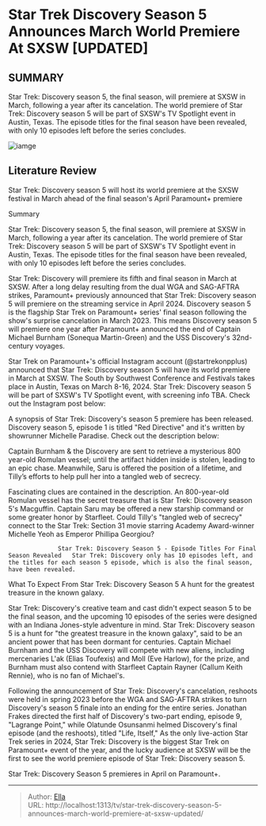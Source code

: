 # Star Trek Discovery Season 5 Announces March World Premiere At SXSW [UPDATED]


## SUMMARY 



  Star Trek: Discovery season 5, the final season, will premiere at SXSW in March, following a year after its cancelation.   The world premiere of Star Trek: Discovery season 5 will be part of SXSW&#39;s TV Spotlight event in Austin, Texas.   The episode titles for the final season have been revealed, with only 10 episodes left before the series concludes.  

![iamge](https://static1.srcdn.com/wordpress/wp-content/uploads/2023/11/wheresdiscovery_killingthehype.jpg)

## Literature Review
Star Trek: Discovery season 5 will host its world premiere at the SXSW festival in March ahead of the final season&#39;s April Paramount&#43; premiere





Summary

  Star Trek: Discovery season 5, the final season, will premiere at SXSW in March, following a year after its cancelation.   The world premiere of Star Trek: Discovery season 5 will be part of SXSW&#39;s TV Spotlight event in Austin, Texas.   The episode titles for the final season have been revealed, with only 10 episodes left before the series concludes.  







Star Trek: Discovery will premiere its fifth and final season in March at SXSW. After a long delay resulting from the dual WGA and SAG-AFTRA strikes, Paramount&#43; previously announced that Star Trek: Discovery season 5 will premiere on the streaming service in April 2024. Discovery season 5 is the flagship Star Trek on Paramount&#43; series&#39; final season following the show&#39;s surprise cancelation in March 2023. This means Discovery season 5 will premiere one year after Paramount&#43; announced the end of Captain Michael Burnham (Sonequa Martin-Green) and the USS Discovery&#39;s 32nd-century voyages.

Star Trek on Paramount&#43;&#39;s official Instagram account (@startrekonpplus) announced that Star Trek: Discovery season 5 will have its world premiere in March at SXSW. The South by Southwest Conference and Festivals takes place in Austin, Texas on March 8-16, 2024. Star Trek: Discovery season 5 will be part of SXSW&#39;s TV Spotlight event, with screening info TBA. Check out the Instagram post below:





 

A synopsis of Star Trek: Discovery&#39;s season 5 premiere has been released. Discovery season 5, episode 1 is titled &#34;Red Directive&#34; and it&#39;s written by showrunner Michelle Paradise. Check out the description below:



Captain Burnham &amp; the Discovery are sent to retrieve a mysterious 800 year-old Romulan vessel; until the artifact hidden inside is stolen, leading to an epic chase. Meanwhile, Saru is offered the position of a lifetime, and Tilly’s efforts to help pull her into a tangled web of secrecy.



Fascinating clues are contained in the description. An 800-year-old Romulan vessel has the secret treasure that is Star Trek: Discovery season 5&#39;s Macguffin. Captain Saru may be offered a new starship command or some greater honor by Starfleet. Could Tilly&#39;s &#34;tangled web of secrecy&#34; connect to the Star Trek: Section 31 movie starring Academy Award-winner Michelle Yeoh as Emperor Phillipa Georgiou?




                  Star Trek: Discovery Season 5 - Episode Titles For Final Season Revealed   Star Trek: Discovery only has 10 episodes left, and the titles for each season 5 episode, which is also the final season, have been revealed.    


 What To Expect From Star Trek: Discovery Season 5 
A hunt for the greatest treasure in the known galaxy.
         

Star Trek: Discovery&#39;s creative team and cast didn&#39;t expect season 5 to be the final season, and the upcoming 10 episodes of the series were designed with an Indiana Jones-style adventure in mind. Star Trek: Discovery season 5 is a hunt for &#34;the greatest treasure in the known galaxy&#34;, said to be an ancient power that has been dormant for centuries. Captain Michael Burnham and the USS Discovery will compete with new aliens, including mercenaries L&#39;ak (Elias Toufexis) and Moll (Eve Harlow), for the prize, and Burnham must also contend with Starfleet Captain Rayner (Callum Keith Rennie), who is no fan of Michael&#39;s.




Following the announcement of Star Trek: Discovery&#39;s cancelation, reshoots were held in spring 2023 before the WGA and SAG-AFTRA strikes to turn Discovery&#39;s season 5 finale into an ending for the entire series. Jonathan Frakes directed the first half of Discovery&#39;s two-part ending, episode 9, &#34;Lagrange Point,&#34; while Olatunde Osunsanmi helmed Discovery&#39;s final episode (and the reshoots), titled &#34;Life, Itself,&#34; As the only live-action Star Trek series in 2024, Star Trek: Discovery is the biggest Star Trek on Paramount&#43; event of the year, and the lucky audience at SXSW will be the first to see the world premiere episode of Star Trek: Discovery season 5.



Star Trek: Discovery Season 5 premieres in April on Paramount&#43;.






---

> Author: [Ella](https://instagram.hk.cn/)  
> URL: http://localhost:1313/tv/star-trek-discovery-season-5-announces-march-world-premiere-at-sxsw-updated/  

